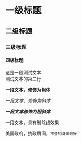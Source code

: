 # 一级标题
## 二级标题
### 三级标题
#### 四级标题

这是一段测试文本<br>
测试文本的第二行

**一段文本，修饰为粗体**

*一段文本，修饰为斜体*

***一段文本修饰为粗斜体***

~~一段文本，具有删除线效果~~

美国政府，执政期间，`拜登的身体最好`
